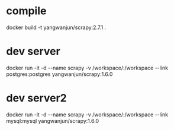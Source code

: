 # compile
docker build -t yangwanjun/scrapy:2.7.1 .
# dev server
docker run -it -d --name scrapy -v /workspace/:/workspace --link postgres:postgres yangwanjun/scrapy:1.6.0

# dev server2
docker run -it -d --name scrapy -v /workspace/:/workspace --link mysql:mysql yangwanjun/scrapy:1.6.0

